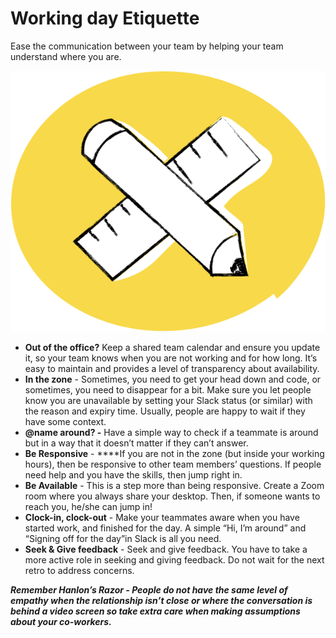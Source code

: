 # Working day Etiquette

Ease the communication between your team by helping your team understand where you are.

![](../.gitbook/assets/image%20%287%29.png)

* **Out of the office?** Keep a shared team calendar and ensure you update it, so your team knows when you are not working and for how long. It’s easy to maintain and provides a level of transparency about availability.
* **In the zone** - Sometimes, you need to get your head down and code, or sometimes, you need to disappear for a bit. Make sure you let people know you are unavailable by setting your Slack status \(or similar\) with the reason and expiry time. Usually, people are happy to wait if they have some context.
* **@name around? -** Have a simple way to check if a teammate is around but in a way that it doesn’t matter if they can’t answer. 
* **Be Responsive** - ****If you are not in the zone \(but inside your working hours\), then be responsive to other team members’ questions. If people need help and you have the skills, then jump right in.
* **Be Available** - This is a step more than being responsive. Create a Zoom room where you always share your desktop. Then, if someone wants to reach you, he/she can jump in! 
* **Clock-in, clock-out** - Make your teammates aware when you have started work, and finished for the day.  A simple “Hi, I’m around” and “Signing off for the day”in Slack is all you need.
* **Seek & Give feedback** - Seek and give feedback. You have to take a more active role in seeking and giving feedback. Do not wait for the next retro to address concerns.

_**Remember Hanlon’s Razor - People do not have the same level of empathy when the relationship isn’t close or where the conversation is behind a video screen so take extra care when making assumptions about your co-workers.**_

